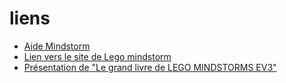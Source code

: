 # liens
* [Aide Mindstorm](https://ev3-help-online.api.education.lego.com/Retail/en-us/index.html)
* [Lien vers le site de Lego mindstorm](https://www.lego.com/fr-be/mindstorms/) 
* [Présentation de "Le grand livre de LEGO MINDSTORMS EV3"](https://www.eyrolles.com/Chapitres/9782212118643/9782212118643.pdf)